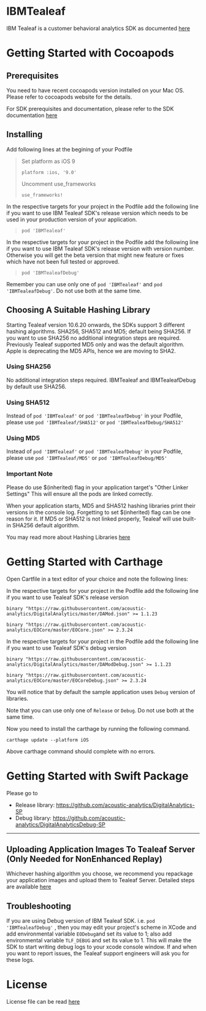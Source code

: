# IBMTealeaf

IBM Tealeaf is a customer behavioral analytics SDK as documented [here](https://developer.goacoustic.com/acoustic-exp-analytics/docs/acoustic-experience-analytics-tealeaf-sdk-for-ios-standard-and-mobile-editions)

# Getting Started with Cocoapods
## Prerequisites

You need to have recent cocoapods version installed on your Mac OS. Please refer to cocoapods website for the details.

For SDK prerequisites and documentation, please refer to the SDK documentation [here](https://developer.goacoustic.com/acoustic-exp-analytics/docs/acoustic-experience-analytics-tealeaf-sdk-for-ios-standard-and-mobile-editions)

## Installing

Add following lines at the begining of your Podfile

>Set platform as iOS 9
>
>`platform :ios, '9.0'`
>
>Uncomment use_frameworks
>
>`use_frameworks!`

In the respective targets for your project in the Podfile add the following line if you want to use IBM Tealeaf SDK's release version which needs to be used in your production version of your application.

>`pod 'IBMTealeaf'`

In the respective targets for your project in the Podfile add the following line if you want to use IBM Tealeaf SDK's release version with version number. Otherwise you will get the beta version that might new feature or fixes which have not been full tested or approved.

>`pod 'IBMTealeafDebug'`

Remember you can use only one of  `pod 'IBMTealeaf'` and `pod 'IBMTealeafDebug'`. Do not use both at the same time.

## Choosing A Suitable Hashing Library
Starting Tealeaf version 10.6.20 onwards, the SDKs support 3 different hashing algorithms. SHA256, SHA512 and MD5; default being SHA256. If you want to use SHA256 no additional integration steps are required. Previously Tealeaf supported MD5 only and was the default algorithm. Apple is deprecating the MD5 APIs, hence we are moving to SHA2.

### Using SHA256
No additional integration steps required. IBMTealeaf and IBMTealeafDebug by default use SHA256.

### Using SHA512
Instead of `pod 'IBMTealeaf'` or `pod 'IBMTealeafDebug'` in your Podfile, please use `pod 'IBMTealeaf/SHA512'` or `pod 'IBMTealeafDebug/SHA512'`

### Using MD5
Instead of `pod 'IBMTealeaf'` or `pod 'IBMTealeafDebug'` in your Podfile, please use `pod 'IBMTealeaf/MD5'` or `pod 'IBMTealeafDebug/MD5'`

### Important Note
Please do use $(inherited) flag in your application target's "Other Linker Settings" This will ensure all the pods are linked correctly.

When your application starts, MD5 and SHA512 hashing libraries print their versions in the console log. Forgetting to set $(inherited) flag can be one reason for it. If MD5 or SHA512 is not linked properly, Tealeaf will use built-in SHA256 default algorithm.

You may read more about Hashing Libraries [here](https://developer.goacoustic.com/acoustic-exp-analytics/docs/hashing-libraries-for-computing-unique-ids-md5-sha256-and-sha512)

# Getting Started with Carthage
Open Cartfile in a text editor of your choice and note the following lines:

In the respective targets for your project in the Podfile add the following line if you want to use Tealeaf SDK's release version

`binary "https://raw.githubusercontent.com/acoustic-analytics/DigitalAnalytics/master/DAMod.json" >= 1.1.23`

`binary "https://raw.githubusercontent.com/acoustic-analytics/EOCore/master/EOCore.json" >= 2.3.24`

In the respective targets for your project in the Podfile add the following line if you want to use Tealeaf SDK's debug version

`binary "https://raw.githubusercontent.com/acoustic-analytics/DigitalAnalytics/master/DAModDebug.json" >= 1.1.23`

`binary "https://raw.githubusercontent.com/acoustic-analytics/EOCore/master/EOCoreDebug.json" >= 2.3.24`

You will notice that by default the sample application uses `Debug` version of libraries.

Note that you can use only one of  `Release` or `Debug`. Do not use both at the same time.

Now you need to install the carthage by running the following command.

`carthage update --platform iOS`

Above carthage command should complete with no errors.

# Getting Started with Swift Package
Please go to 
- Release library: https://github.com/acoustic-analytics/DigitalAnalytics-SP
- Debug library: https://github.com/acoustic-analytics/DigitalAnalyticsDebug-SP
***
## Uploading Application Images To Tealeaf Server (Only Needed for NonEnhanced Replay)
Whichever hashing algorithm you choose, we recommend you repackage your application images and upload them to Tealeaf Server. Detailed steps are available [here](https://developer.goacoustic.com/acoustic-exp-analytics/docs/capturing-and-uploading-images-with-the-image-tool)

## Troubleshooting
If you are using Debug version of IBM Tealeaf SDK. i.e. `pod 'IBMTealeafDebug'` , then you may edit your project's scheme in XCode and add environmental variable `EODebug`and set its value to 1; also add environmental variable `TLF_DEBUG` and set its value to 1. This will make the SDK to start writing debug logs to your xcode console window. If and when you want to report issues, the Tealeaf support engineers will ask you for these logs.

# License
License file can be read [here](https://github.com/acoustic-analytics/IBMTealeaf/blob/master/Licenses/License)
